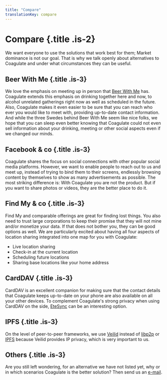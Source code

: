 ```yaml
---
title: "Compare"
translationKey: compare
---
```


# Compare {.title .is-2}

We want everyone to use the solutions that work best for them; Market dominance is not our goal.
That is why we talk openly about alternatives to Coagulate and under what circumstances they can be useful.

## Beer With Me {.title .is-3}

We love the emphasis on meeting up in person that [Beer With Me](https://beerwithme.se/) has.
Coagulate extends this emphasis on drinking together here and now, to alcohol unrelated gatherings right now as well as scheduled in the future.
Also, Coagulate makes it even easier to be sure that you can reach who ever you would like to meet with, providing up-to-date contact information.
And while the three Swedes behind Beer With Me seem like nice folks, we hope that you can sleep even better knowing that Coagulate could not even sell information about your drinking, meeting or other social aspects even if we changed our minds.

## Facebook & co {.title .is-3}

Coagulate shares the focus on social connections with other popular social media platforms.
However, we want to enable people to reach out to us and meet up, instead of trying to bind them to their screens, endlessly browsing content by themselves to show as many advertisements as possible.
The most striking difference is: With Coagulate you are not the product.
But if you want to share photos or videos, they are the better place to do it.

## Find My & co {.title .is-3}

Find My and comparable offerings are great for finding lost things.
You also need to trust large corporations to keep their promise that they will not mine and/or monetize your data.
If that does not bother you, they can be good options as well.
We are particularly excited about having all four aspects of location sharing integrated into one map for you with Coagulate:
- Live location sharing
- Check-in at the current location
- Scheduling future locations
- Sharing base locations like your home address

## CardDAV {.title .is-3}

CardDAV is an excellent companion for making sure that the contact details that Coagulate keeps up-to-date on your phone are also available on all your other devices.
To complement Coagulate's strong privacy when using CardDAV on the side, [EteSync](https://www.etesync.com) can be an interesting option.

## IPFS {.title .is-3}

On the level of peer-to-peer frameworks, we use [Veilid](https://veilid.com/) instead of [libp2p](https://libp2p.io/) or [IPFS](https://ipfs.tech/) because Veilid provides IP privacy, which is very important to us.

## Others {.title .is-3}

Are you still left wondering, for an alternative we have not listed yet, why or in which scenarios Coagulate is the better solution?
Then send us an [e-mail](mailto:alternatives@coagulate.social).
